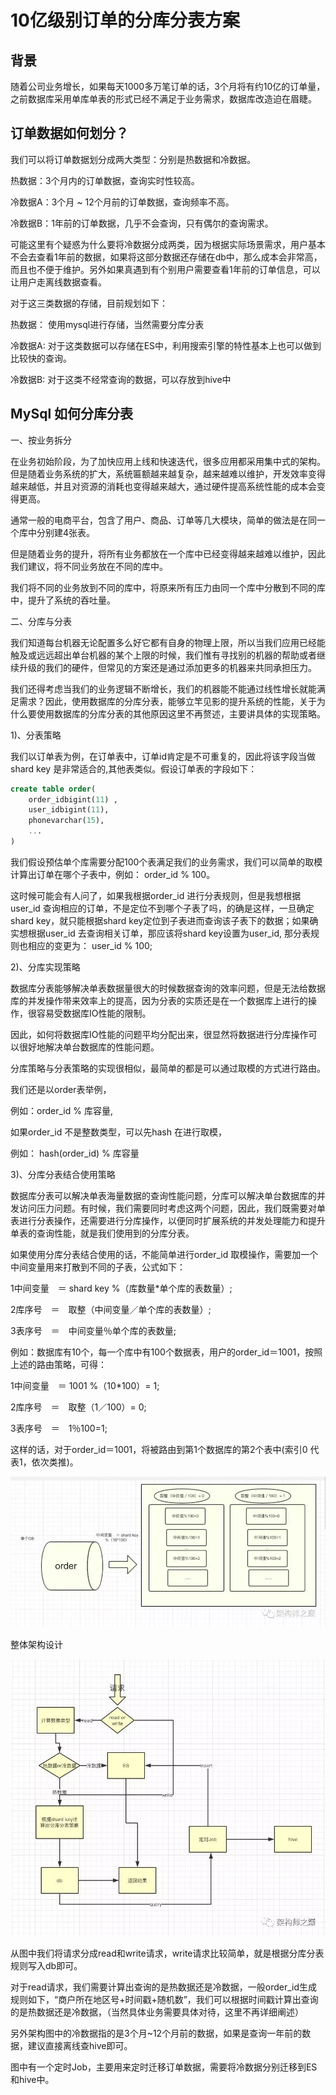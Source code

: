 # 10亿级别订单的分库分表方案

## 背景

随着公司业务增长，如果每天1000多万笔订单的话，3个月将有约10亿的订单量，之前数据库采用单库单表的形式已经不满足于业务需求，数据库改造迫在眉睫。

## 订单数据如何划分？

我们可以将订单数据划分成两大类型：分别是热数据和冷数据。

热数据：3个月内的订单数据，查询实时性较高。

冷数据A：3个月 ~ 12个月前的订单数据，查询频率不高。

冷数据B：1年前的订单数据，几乎不会查询，只有偶尔的查询需求。

可能这里有个疑惑为什么要将冷数据分成两类，因为根据实际场景需求，用户基本不会去查看1年前的数据，如果将这部分数据还存储在db中，那么成本会非常高，而且也不便于维护。另外如果真遇到有个别用户需要查看1年前的订单信息，可以让用户走离线数据查看。

对于这三类数据的存储，目前规划如下：

热数据： 使用mysql进行存储，当然需要分库分表

冷数据A: 对于这类数据可以存储在ES中，利用搜索引擎的特性基本上也可以做到比较快的查询。

冷数据B: 对于这类不经常查询的数据，可以存放到hive中

## MySql 如何分库分表

一、按业务拆分

在业务初始阶段，为了加快应用上线和快速迭代，很多应用都采用集中式的架构。但是随着业务系统的扩大，系统匾额越来越复杂，越来越难以维护，开发效率变得越来越低，并且对资源的消耗也变得越来越大，通过硬件提高系统性能的成本会变得更高。

通常一般的电商平台，包含了用户、商品、订单等几大模块，简单的做法是在同一个库中分别建4张表。

但是随着业务的提升，将所有业务都放在一个库中已经变得越来越难以维护，因此我们建议，将不同业务放在不同的库中。

我们将不同的业务放到不同的库中，将原来所有压力由同一个库中分散到不同的库中，提升了系统的吞吐量。

二、分库与分表

我们知道每台机器无论配置多么好它都有自身的物理上限，所以当我们应用已经能触及或远远超出单台机器的某个上限的时候，我们惟有寻找别的机器的帮助或者继续升级的我们的硬件，但常见的方案还是通过添加更多的机器来共同承担压力。

我们还得考虑当我们的业务逻辑不断增长，我们的机器能不能通过线性增长就能满足需求？因此，使用数据库的分库分表，能够立竿见影的提升系统的性能，关于为什么要使用数据库的分库分表的其他原因这里不再赘述，主要讲具体的实现策略。

1)、分表策略

我们以订单表为例，在订单表中，订单id肯定是不可重复的，因此将该字段当做shard key 是非常适合的,其他表类似。假设订单表的字段如下：

```sql
create table order(
	order_idbigint(11) ,
	user_idbigint(11),
	phonevarchar(15),
	...
)
```

我们假设预估单个库需要分配100个表满足我们的业务需求，我们可以简单的取模计算出订单在哪个子表中，例如： order_id % 100。

这时候可能会有人问了，如果我根据order_id 进行分表规则，但是我想根据user_id 查询相应的订单，不是定位不到哪个子表了吗，的确是这样，一旦确定shard key，就只能根据shard key定位到子表进而查询该子表下的数据；如果确实想根据user_id 去查询相关订单，那应该将shard key设置为user_id,  那分表规则也相应的变更为： user_id % 100;

2)、分库实现策略

数据库分表能够解决单表数据量很大的时候数据查询的效率问题，但是无法给数据库的并发操作带来效率上的提高，因为分表的实质还是在一个数据库上进行的操作，很容易受数据库IO性能的限制。

因此，如何将数据库IO性能的问题平均分配出来，很显然将数据进行分库操作可以很好地解决单台数据库的性能问题。

分库策略与分表策略的实现很相似，最简单的都是可以通过取模的方式进行路由。

我们还是以order表举例，

例如：order_id % 库容量,

如果order_id 不是整数类型，可以先hash 在进行取模，

例如： hash(order_id) % 库容量

3)、分库分表结合使用策略

数据库分表可以解决单表海量数据的查询性能问题，分库可以解决单台数据库的并发访问压力问题。有时候，我们需要同时考虑这两个问题，因此，我们既需要对单表进行分表操作，还需要进行分库操作，以便同时扩展系统的并发处理能力和提升单表的查询性能，就是我们使用到的分库分表。

如果使用分库分表结合使用的话，不能简单进行order_id 取模操作，需要加一个中间变量用来打散到不同的子表，公式如下：

1中间变量　＝ shard key %（库数量*单个库的表数量）;

2库序号　＝　取整（中间变量／单个库的表数量）;

3表序号　＝　中间变量％单个库的表数量;

例如：数据库有10个，每一个库中有100个数据表，用户的order_id＝1001，按照上述的路由策略，可得：

1中间变量　＝ 1001 %（10*100）= 1;

2库序号　＝　取整（1／100）= 0;

3表序号　＝　1％100=1;

这样的话，对于order_id＝1001，将被路由到第1个数据库的第2个表中(索引0 代表1，依次类推)。

![分库分表结合使用策略](pic/分库分表结合使用策略.png)

整体架构设计

![10亿级别订单的分库分表方案整体设计](pic/10亿级别订单的分库分表方案整体设计.png)

从图中我们将请求分成read和write请求，write请求比较简单，就是根据分库分表规则写入db即可。

对于read请求，我们需要计算出查询的是热数据还是冷数据，一般order_id生成规则如下，“商户所在地区号+时间戳+随机数”，我们可以根据时间戳计算出查询的是热数据还是冷数据，（当然具体业务需要具体对待，这里不再详细阐述）

另外架构图中的冷数据指的是3个月~12个月前的数据，如果是查询一年前的数据，建议直接离线查hive即可。

图中有一个定时Job，主要用来定时迁移订单数据，需要将冷数据分别迁移到ES和hive中。